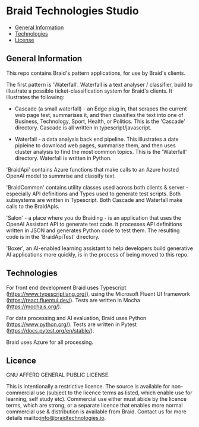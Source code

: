 # Braid Technologies Studio
- [General Information](#general-information)
- [Technologies](#technologies)
- [License](#license)

## General Information

This repo contains Braid's pattern applications, for use by Braid's clients. 

The first pattern is 'Waterfall'. Waterfall is a text analyser / classifier, build to illustrate a possible ticket-classification system for Braid's clients. It illustrates the following:

- Cascade (a small waterfall) - an Edge plug in, that scrapes the current web page test, summarises it, and then classifies the text into one of Business, Technology, Sport, Health, or Politics. This is the 'Cascade' directory. Cascade is all written in typescript/javascript. 

- Waterfall - a data analysis back end pipeline. This illustrates a date pipleine to download web pages, summarise them, and then uses cluster analysis to find the most common topics. This is the 'Waterfall' directory. Waterfall is written in Python. 

'BraidApi' contains Azure functions that make calls to an Azure hosted OpenAI model to summrise and classify text. 

'BraidCommon' contains utility classes used across both clients & server - especially API definitions and Types used to generate test scripts. Both subsystems are written in Typescript. Both Cascade and Waterfall make calls to the BraidApis.

'Salon' - a place where you do Braiding - is an application that uses the OpenAI Assistant API to generate test code. It processes API definitions written in JSON and generates Python code to test them. The resulting code is in the 'BraidApiTest' directory. 

'Boxer', an AI-enabled learning assistant to help developers build generative AI applications more quickly, is in the process of being moved to this repo.  

## Technologies

For front end development Braid uses Typescript (https://www.typescriptlang.org/), using the Microsoft Fluent UI framework (https://react.fluentui.dev/). Tests are written in Mocha (https://mochajs.org/).

For data processing and AI evaluation, Braid uses Python (https://www.python.org/). Tests are written in Pytest (https://docs.pytest.org/en/stable/).

Braid uses Azure for all processing. 

## Licence
GNU AFFERO GENERAL PUBLIC LICENSE.

This is intentionally a restrictive licence. The source is  available for non-commercial use (subject to the licence terms as listed, which enable use for learning, self study etc). Commercial use either must abide by the licence terms, which are strong, or a separate licence that enables more normal commercial use & distribution is available from Braid. Contact us for more details mailto:info@braidtechnologies.io.
